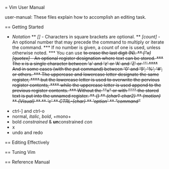 = Vim User Manual

user-manual: These files explain how to accomplish an editing task.

== Getting Started

* *Notation*
** *[]* - Characters in square brackets are optional.
** *[count]* - An optional number that may precede the command to multiply or
iterate the command.
*** If no number is given, a count of one is used, unless otherwise noted.
*** You can use <Del> to erase the last digit (N<Del>).
** *["x]* *[quotex]* - An optional register designation where text can be stored.
*** The x is a single character between 'a' and 'z' or 'A' and 'Z' or '"'
**** And in some cases (with the put command) between '0' and '9', '%', '#', or
others.
*** The uppercase and lowercase letter designate the same register,
**** but the lowercase letter is used to overwrite the pervious register contents,
**** while the uppercase letter is used append to the previous register contents.
*** Without the ""x" or with """" the stored text is put into the unnamed
register.
** *{}*
** *{char1-char2}*
** *{motion}*
** *{Visual}*
** *<character>*
** *'c'*
** *CTRL-{char}*
** *'option'*
** *"command"*
<!--ID: 1639528993499-->


* ctrl-] and ctrl-o
* normal, _italic_, *bold*, +mono+
* bold *constrained* & **un**constrained *con*
* x
* undo and redo

== Editing Effectively

== Tuning Vim

== Reference Manual
